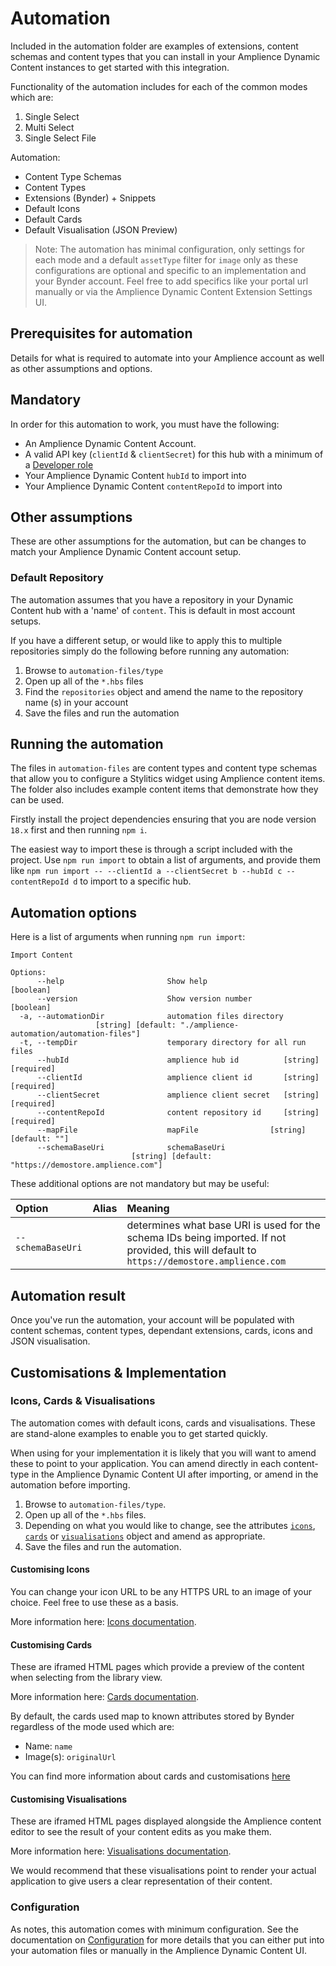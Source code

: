 # Automation

Included in the automation folder are examples of extensions, content schemas and content types that you can install in your Amplience Dynamic Content instances to get started with this integration.

Functionality of the automation includes for each of the common modes which are:

1) Single Select
2) Multi Select
3) Single Select File

Automation:

 - Content Type Schemas
 - Content Types
 - Extensions (Bynder) + Snippets
 - Default Icons
 - Default Cards
 - Default Visualisation (JSON Preview)

 > Note: The automation has minimal configuration, only settings for each mode and a default `assetType` filter for `image` only as these configurations are optional and specific to an implementation and your Bynder account.
 Feel free to add specifics like your portal url manually or via the Amplience Dynamic Content Extension Settings UI. 

## Prerequisites for automation

Details for what is required to automate into your Amplience account as well as other assumptions and options.

## Mandatory
In order for this automation to work, you must have the following:
- An Amplience Dynamic Content Account.
- A valid API key (`clientId` & `clientSecret`) for this hub with a minimum of a [Developer role](https://amplience.com/developers/docs/concepts/permissions/roles/#developer)
- Your Amplience Dynamic Content `hubId` to import into
- Your Amplience Dynamic Content `contentRepoId` to import into

## Other assumptions

These are other assumptions for the automation, but can be changes to match your Amplience Dynamic Content account setup.

### Default Repository
The automation assumes that you have a repository in your Dynamic Content hub with a 'name' of `content`. This is default in most account setups.

If you have a different setup, or would like to apply this to multiple repositories simply do the following before running any automation:

1. Browse to `automation-files/type`
2. Open up all of the `*.hbs` files
3. Find the `repositories` object and amend the name to the repository name (s) in your account
4. Save the files and run the automation

## Running the automation
The files in `automation-files` are content types and content type schemas that allow you to configure a Stylitics widget using Amplience content items. The folder also includes example content items that demonstrate how they can be used.

Firstly install the project dependencies ensuring that you are node version `18.x` first and then running `npm i`.

The easiest way to import these is through a script included with the project. Use `npm run import` to obtain a list of arguments, and provide them like `npm run import -- --clientId a --clientSecret b --hubId c --contentRepoId d` to import to a specific hub.

## Automation options

Here is a list of arguments when running `npm run import`:

```
Import Content

Options:
      --help                       Show help                           [boolean]
      --version                    Show version number                 [boolean]
  -a, --automationDir              automation files directory
                   [string] [default: "./amplience-automation/automation-files"]
  -t, --tempDir                    temporary directory for all run files
      --hubId                      amplience hub id          [string] [required]
      --clientId                   amplience client id       [string] [required]
      --clientSecret               amplience client secret   [string] [required]
      --contentRepoId              content repository id     [string] [required]
      --mapFile                    mapFile                [string] [default: ""]
      --schemaBaseUri              schemaBaseUri
                           [string] [default: "https://demostore.amplience.com"]
```

These additional options are not mandatory but may be useful:

|Option|Alias|Meaning|
|:----|:----|:----|
|`--schemaBaseUri`| |determines what base URI is used for the schema IDs being imported. If not provided, this will default to `https://demostore.amplience.com`|

## Automation result
Once you've run the automation, your account will be populated with content schemas, content types, dependant extensions, cards, icons and JSON visualisation.

## Customisations & Implementation

### Icons, Cards & Visualisations

The automation comes with default icons, cards and visualisations. These are stand-alone examples to enable you to get started quickly.

When using for your implementation it is likely that you will want to amend these to point to your application. You can amend directly in each content-type in the Amplience Dynamic Content UI after importing, or amend in the automation before importing.

1. Browse to `automation-files/type`.
2. Open up all of the `*.hbs` files.
3. Depending on what you would like to change, see the attributes [`icons`](#customising-icons), [`cards`](#customising-cards) or [`visualisations`](#customising-visualisations) object and amend as appropriate.
4. Save the files and run the automation.

#### Customising Icons
You can change your icon URL to be any HTTPS URL to an image of your choice. Feel free to use these as a basis.

More information here: [Icons documentation](https://amplience.com/developers/docs/dev-tools/guides-tutorials/content-types/#choosing-an-icon).

#### Customising Cards

These are iframed HTML pages which provide a preview of the content when selecting from the library view.

More information here: [Cards documentation](https://amplience.com/developers/docs/dev-tools/guides-tutorials/content-types/#configuring-a-card).

By default, the cards used map to known attributes stored by Bynder regardless of the mode used which are:

* Name: `name`
* Image(s): `originalUrl`

You can find more information about cards and customisations [here](../docs/CARDS.md)


#### Customising Visualisations

These are iframed HTML pages displayed alongside the Amplience content editor to see the result of your content edits as you make them.

More information here: [Visualisations documentation](https://amplience.com/developers/docs/dev-tools/guides-tutorials/content-types/#setting-up-visualizations).

We would recommend that these visualisations point to render your actual application to give users a clear representation of their content.

### Configuration

As notes, this automation comes with minimum configuration. See the documentation on [Configuration](../docs/CONFIGURATION.md) for more details that you can either put into your automation files or manually in the Amplience Dynamic Content UI.